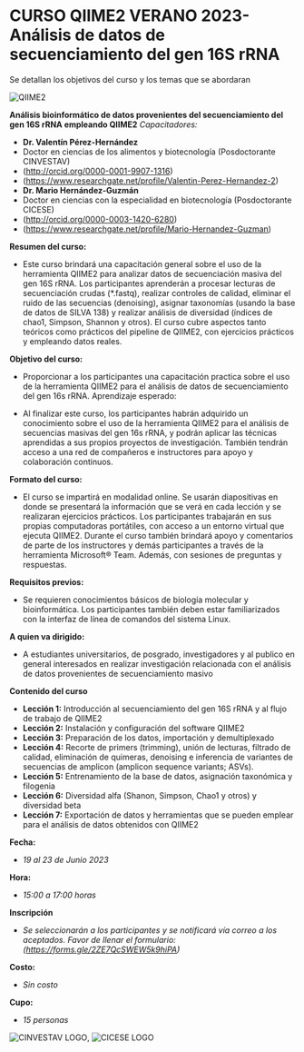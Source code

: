 # CURSO QIIME2 VERANO 2023- Análisis de datos de secuenciamiento del gen 16S rRNA
Se detallan los objetivos del curso y los temas que se abordaran


![QIIME2](https://qiime2.org/assets/img/qiime2.svg)


**Análisis bioinformático de datos provenientes del secuenciamiento del gen 16S rRNA empleando QIIME2**
*Capacitadores:*
- **Dr. Valentín Pérez-Hernández**
- Doctor en ciencias de los alimentos y biotecnología (Posdoctorante CINVESTAV)
- (http://orcid.org/0000-0001-9907-1316)
- (https://www.researchgate.net/profile/Valentin-Perez-Hernandez-2) 
- **Dr. Mario Hernández-Guzmán**
- Doctor en ciencias con la especialidad en biotecnología (Posdoctorante CICESE)
- (http://orcid.org/0000-0003-1420-6280)
- (https://www.researchgate.net/profile/Mario-Hernandez-Guzman)

**Resumen del curso:**
-	Este curso brindará una capacitación general sobre el uso de la herramienta QIIME2 para analizar datos de secuenciación masiva del gen 16S rRNA. Los participantes aprenderán a procesar lecturas de secuenciación crudas (*.fastq), realizar controles de calidad, eliminar el ruido de las secuencias (denoising), asignar taxonomías (usando la base de datos de SILVA 138) y realizar análisis de diversidad (índices de chao1, Simpson, Shannon y otros). El curso cubre aspectos tanto teóricos como prácticos del pipeline de QIIME2, con ejercicios prácticos y empleando datos reales.

**Objetivo del curso:**

-	Proporcionar a los participantes una capacitación practica sobre el uso de la herramienta QIIME2 para el análisis de datos de secuenciamiento del gen 16s rRNA.
Aprendizaje esperado: 

- Al finalizar este curso, los participantes habrán adquirido un conocimiento sobre el uso de la herramienta QIIME2 para el análisis de secuencias masivas del gen 16s rRNA, y podrán aplicar las técnicas aprendidas a sus propios proyectos de investigación. También tendrán acceso a una red de compañeros e instructores para apoyo y colaboración continuos.

**Formato del curso:**

- El curso se impartirá en modalidad online. Se usarán diapositivas en donde se presentará la información que se verá en cada lección y se realizaran ejercicios prácticos. Los participantes trabajarán en sus propias computadoras portátiles, con acceso a un entorno virtual que ejecuta QIIME2. Durante el curso también brindará apoyo y comentarios de parte de los instructores y demás participantes a través de la herramienta Microsoft® Team. Además, con sesiones de preguntas y respuestas.

**Requisitos previos:**

- Se requieren conocimientos básicos de biología molecular y bioinformática. Los participantes también deben estar familiarizados con la interfaz de línea de comandos del sistema Linux.

**A quien va dirigido:**
	
  - A estudiantes universitarios, de posgrado, investigadores y al publico en general interesados en realizar investigación relacionada con el análisis de datos provenientes de secuenciamiento masivo

**Contenido del curso**

- **Lección 1:** Introducción al secuenciamiento del gen 16S rRNA y al flujo de trabajo de QIIME2
- **Lección 2:** Instalación y configuración del software QIIME2
- **Lección 3:** Preparación de los datos, importación y demultiplexado 
- **Lección 4:** Recorte de primers (trimming), unión de lecturas, filtrado de calidad, eliminación de quimeras, denoising e inferencia de variantes de secuencias de amplicon (amplicon sequence variants; ASVs).
- **Lección 5:** Entrenamiento de la base de datos, asignación taxonómica y filogenia 
- **Lección 6:** Diversidad alfa (Shanon, Simpson, Chao1 y otros) y diversidad beta
- **Lección 7:** Exportación de datos y herramientas que se pueden emplear para el análisis de datos obtenidos con QIIME2 


**Fecha:**
-	*19 al 23 de Junio 2023*

**Hora:**
-	*15:00 a 17:00 horas*
	
**Inscripción**
- *Se seleccionarán a los participantes y se notificará vía correo a los aceptados. Favor de llenar el formulario: (https://forms.gle/2ZE7QcSWEW5k9hiPA)*

**Costo:** 
- *Sin costo*

**Cupo:**
- *15 personas*

![CINVESTAV LOGO](https://i0.wp.com/www.udual.org/principal/wp-content/uploads/2021/06/CINVESTAV.png?w=1200&ssl=1), ![CICESE LOGO](https://www.cicese.edu.mx/assets/img/cicese.png)
